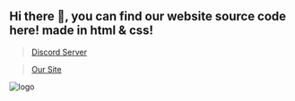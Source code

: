 ## Hi there 🤗, you can find our website source code  here! made in html & css!

> [Discord Server](https://discord.gg/Ybp4she5yt)

> [Our Site](https://vein.to)
> 
![logo](https://media.discordapp.net/attachments/976543982756692048/989532475518746624/Webp.net-resizeimage1.png)

